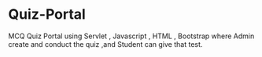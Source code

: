 # Quiz-Portal
MCQ Quiz Portal using Servlet , Javascript , HTML , Bootstrap where Admin create and conduct the quiz ,and Student can give that test.
